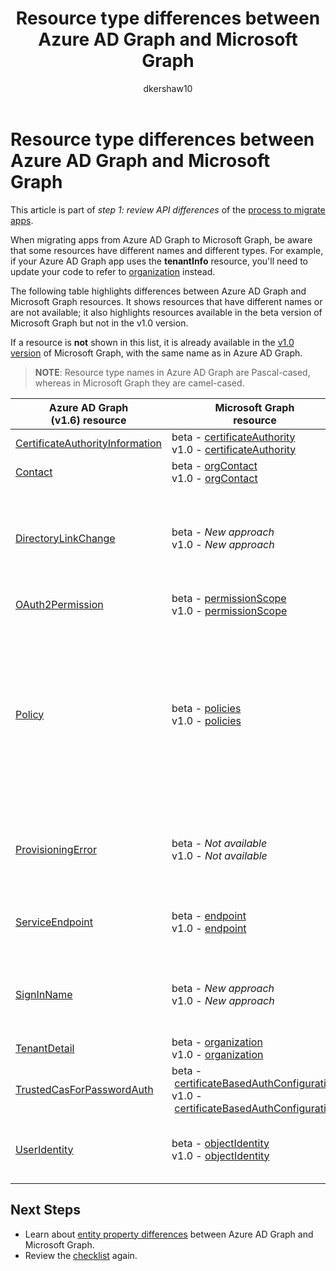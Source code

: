 ﻿---
title: "Resource type differences between Azure AD Graph and Microsoft Graph"
description: "Describes differences between resources in Azure AD Graph and resources in Microsoft Graph in order to help migrate apps."
author: "dkershaw10"
localization_priority: Normal
ms.prod: "azure-active-directory"
---

# Resource type differences between Azure AD Graph and Microsoft Graph

This article is part of *step 1: review API differences* of the [process to migrate apps](migrate-azure-ad-graph-planning-checklist.md).

When migrating apps from Azure AD Graph to Microsoft Graph, be aware that some resources have different names and different types.  For example, if your Azure AD Graph app uses the **tenantInfo** resource, you'll need to update your code to refer to [organization](/graph/api/resources/organization?view=graph-rest-1.0) instead.

The following table highlights differences between Azure AD Graph and Microsoft Graph resources.  It shows resources that have different names or are not available; it also highlights resources available in the beta version of Microsoft Graph but not in the v1.0 version.

If a resource is **not** shown in this list, it is already available in the [v1.0 version](/graph/api/overview?view=graph-rest-1.0) of Microsoft Graph, with the same name as in Azure AD Graph.

> **NOTE**: Resource type names in Azure AD Graph are Pascal-cased, whereas in Microsoft Graph they are camel-cased.

| Azure AD Graph <br>(v1.6) resource                                                                         | Microsoft Graph<br>resource                                                                                                                                                                                                                                             | Comments                                                                                                                                                                                                                                                                                                                                                                                  |
| ---------------------------------------------------------------------------------------------------------- | ----------------------------------------------------------------------------------------------------------------------------------------------------------------------------------------------------------------------------------------------------------------------- | ----------------------------------------------------------------------------------------------------------------------------------------------------------------------------------------------------------------------------------------------------------------------------------------------------------------------------------------------------------------------------------------- |
| [CertificateAuthorityInformation](/previous-versions/azure/ad/graph/api/entity-and-complex-type-reference) | beta&nbsp;-&nbsp;[certificateAuthority](/graph/api/resources/certificateauthority?view=graph-rest-beta)<br>v1.0&nbsp;-&nbsp;[certificateAuthority](/graph/api/resources/certificateauthority?view=graph-rest-1.0)                                                       |                                                                                                                                                                                                                                                                                                                                                                                           |
| [Contact](/previous-versions/azure/ad/graph/api/entity-and-complex-type-reference)                         | beta&nbsp;-&nbsp;[orgContact](/graph/api/resources/orgContact?view=graph-rest-beta)<br>v1.0&nbsp;-&nbsp;[orgContact](/graph/api/resources/orgContact?view=graph-rest-1.0)                                                                                               |                                                                                                                                                                                                                                                                                                                                                                                           |
| [DirectoryLinkChange](/previous-versions/azure/ad/graph/api/entity-and-complex-type-reference)             | beta&nbsp;-&nbsp;_New&nbsp;approach_ <br>v1.0&nbsp;-&nbsp;_New&nbsp;approach_                                                                                                                                                                                           | Delta query supports relationship change detection with a mechanism that doesn't require this resource. Please see [Feature differences between Azure AD Graph and Microsoft Graph](migrate-azure-ad-graph-feature-differences.md).                                                                                                                                                       |
| [OAuth2Permission](/previous-versions/azure/ad/graph/api/entity-and-complex-type-reference)                | beta&nbsp;-&nbsp;[permissionScope](/graph/api/resources/permissionScope?view=graph-rest-beta) <br> v1.0&nbsp;-&nbsp;[permissionScope](/graph/api/resources/permissionScope?view=graph-rest-1.0)                                                                         |                                                                                                                                                                                                                                                                                                                                                                                           |
| [Policy](/previous-versions/azure/ad/graph/api/entity-and-complex-type-reference)                          | beta&nbsp;-&nbsp;[policies](/graph/api/resources/policy-overview?view=graph-rest-beta) <br> v1.0&nbsp;-&nbsp;[policies](/graph/api/resources/policy-overview?view=graph-rest-1.0)                                                                                       | Each type of policy has a unique type name and structure, under the **policies** URL path segment, in Microsoft Graph. In Azure AD Graph this was a single policy type. For example, for Azure AD Graph you would work with the **Policy** resource, and set the **type** property to `TokenIssuancePolicy`, while in Microsoft Graph this would be the **tokenIssuancePolicy** resource. |
| [ProvisioningError](/previous-versions/azure/ad/graph/api/entity-and-complex-type-reference)               | beta&nbsp;-&nbsp;_Not available_ <br> v1.0&nbsp;-&nbsp;_Not available_                                                                                                                                                                                                  | This resource is deprecated.  However, a new resource describing any AD Connect related provisioning errors can be found in [onPremisesProvisioningError](/graph/api/resources/onPremisesProvisioningError?view=graph-rest-1.0).                                                                                                                                                          |
| [ServiceEndpoint](/previous-versions/azure/ad/graph/api/entity-and-complex-type-reference)                 | beta&nbsp;-&nbsp;[endpoint](/graph/api/resources/endpoint?view=graph-rest-beta) <br> v1.0&nbsp;-&nbsp;[endpoint](/graph/api/resources/endpoint?view=graph-rest-1.0)                                                                                                     | **endpoints** are only available as part of the [group](/graph/api/resources/group?view=graph-rest-beta) resource in beta, and the [servicePrincipal](/graph/api/resources/serviceprincipal?view=graph-rest-1.0) resource in both beta and v1.0.                                                                                                                                          |
| [SignInName](/previous-versions/azure/ad/graph/api/entity-and-complex-type-reference)                      | beta&nbsp;-&nbsp;_New approach_ <br> v1.0&nbsp;-&nbsp;_New approach_                                                                                                                                                                                                    | New modeling for the identifiers used to sign into a user account. See [objectIdentity](/graph/api/resources/objectIdentity?view=graph-rest-1.0) resource type for more details. Supports Azure AD B2C scenarios.                                                                                                                                                                         |
| [TenantDetail](/previous-versions/azure/ad/graph/api/entity-and-complex-type-reference)                    | beta&nbsp;-&nbsp;[organization](/graph/api/resources/organization?view=graph-rest-beta) <br> v1.0&nbsp;-&nbsp;[organization](/graph/api/resources/organization?view=graph-rest-1.0)                                                                                     |                                                                                                                                                                                                                                                                                                                                                                                           |
| [TrustedCasForPasswordAuth](/previous-versions/azure/ad/graph/api/entity-and-complex-type-reference)       | beta&nbsp;-&nbsp;[certificateBasedAuthConfiguration](/graph/api/resources/certificatebasedcuthconfiguration?view=graph-rest-beta) <br> v1.0&nbsp;-&nbsp;[certificateBasedAuthConfiguration](/graph/api/resources/certificatebasedcuthconfiguration?view=graph-rest-1.0) |                                                                                                                                                                                                                                                                                                                                                                                           |
| [UserIdentity](/previous-versions/azure/ad/graph/api/entity-and-complex-type-reference)                    | beta&nbsp;-&nbsp;[objectIdentity](/graph/api/resources/objectidentity?view=graph-rest-beta) <br> v1.0&nbsp;-&nbsp;[objectIdentity](/graph/api/resources/objectidentity?view=graph-rest-1.0)                                                                             | New modeling for the identifiers used to sign into a user account, called **objectIdentity**. Supports Azure AD B2C scenarios.                                                                                                                                                                                                                                                            |

## Next Steps

- Learn about [entity property differences](migrate-azure-ad-graph-property-differences.md) between Azure AD Graph and Microsoft Graph.
- Review the [checklist](migrate-azure-ad-graph-planning-checklist.md) again.
